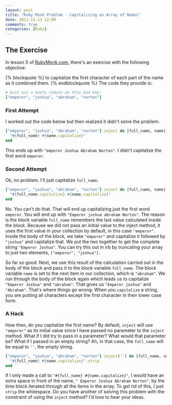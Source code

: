 ```yaml
---
layout: post
title: "Ruby Monk Problem - Capitalizing an Array of Names"
date: 2011-11-13 12:09
comments: true
categories: [Ruby]
---
```

## The Exercise

In lesson 5 of [RubyMonk.com](http://rubymonk.com), there's an exercise with the following objective:

{% blockquote %}
to capitalize the first character of each part of the name as it combined them.
{% endblockquote %}
The code they provide is:
```ruby
# bust out a beefy reduce on this bad boy:
["emperor", "joshua", "abraham", "norton"]
```
### First Attempt
I worked out the code below but then realized it didn't solve the problem.

```ruby
["emperor", "joshua", "abraham", "norton"].inject do |full_name, name|
  "#{full_name} #{name.capitalize}"
end
```
This ends up with ```"emperor Joshua Abraham Norton"```. I didn't capitalize the first word ```emperor```. 

### Second Attempt
Ok, no problem. I'll just capitalize ```full_name```. 
```ruby
["emperor", "joshua", "abraham", "norton"].inject do |full_name, name|
  "#{full_name.capitalize} #{name.capitalize}"
end
```
No. You can't do that. That will end up capitalizing just the first word ```emperor```. You will end up with ```"Emperor joshua abraham Norton"```. The reason is the block variable ```full_name``` remembers the last value calculated inside the block. Because we did not pass an initial value to the inject method, it uses the first value in your collection by default, in this case ```"emperor"```. Inside the body of the block, we take ```"emperor"``` and capitalize it followed by ```"joshua"``` and capitalize that. We put the two together to get the complete string ```"Emperor Joshua"```. You can try this out in irb by truncating your array to just two elements, ```["emperor", "joshua"]```.

So far so good. Next, we use this result of the calculation carried out in the body of the block and pass it to the block variable ```full_name```. The block variable ```name``` is set to the next item in our collection, which is ```"abraham"```. We run through the body of the block again which leads us to capitalize ```"Emperor Joshua"``` and ```"abraham"```. That gives us ```"Emperor joshua"``` and ```"Abraham"```. That's where things go wrong. When you ```capitalize``` a string, you are putting all characters except the first character in their lower case form. 

### A Hack
How then, do you capitalize the first name? By default, ```inject``` will use ```"emperor"``` as its initial value since I have passed no parameter to the ```inject``` method. What if I did try to pass in a parameter? What would that parameter be? What if I passed in an empty string? Ah, in that case, the ```full_name``` will be equal to ```''```, the empty string. 

```ruby
["emperor", "joshua", "abraham", "norton"].inject('') do |full_name, name|
  "#{full_name} #{name.capitalize}".strip
end
```

If I only made a call to ```"#{full_name} #{name.capitalize}"```, I would have an extra space in front of the name, ```" Emperor Joshua Abraham Norton"```, by the time block iterated through all the items in the array. To get rid of this, I just ```strip``` the whitespace. Do you have another of solving this problem with the constraint of using the ```inject``` method? I'd love to hear your ideas.
